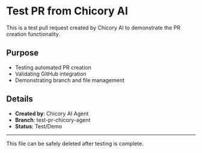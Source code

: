 # Test PR from Chicory AI

This is a test pull request created by Chicory AI to demonstrate the PR creation functionality.

## Purpose
- Testing automated PR creation
- Validating GitHub integration
- Demonstrating branch and file management

## Details
- **Created by**: Chicory AI Agent
- **Branch**: test-pr-chicory-agent
- **Status**: Test/Demo

---

This file can be safely deleted after testing is complete.
